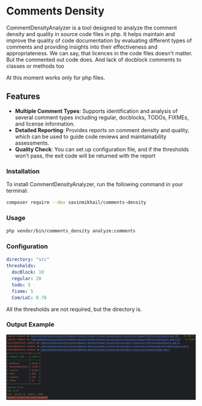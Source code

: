 # Comments Density

CommentDensityAnalyzer is a tool designed to analyze the comment density and quality in source code files in php. 
It helps maintain and improve the quality of code documentation by evaluating different types of comments and providing 
insights into their effectiveness and appropriateness.
We can say, that licences in the code files doesn't matter. 
But the commented out code does. And lack of docblock comments to classes or methods too


At this moment works only for php files.

## Features

- **Multiple Comment Types**: Supports identification and analysis of several comment types including regular, 
docblocks, TODOs, FIXMEs, and license information.
- **Detailed Reporting**: Provides reports on comment density and quality, which can be used to guide code reviews and 
maintainability assessments.
- **Quality Check**: You can set up configuration file, and if the thresholds won't pass, the exit code will be returned 
with the report

### Installation

To install CommentDensityAnalyzer, run the following command in your terminal:

```bash
composer require --dev savinmikhail/comments-density
```

### Usage
```bash
php vendor/bin/comments_density analyze:comments
```

### Configuration

```yaml
directory: "src"
thresholds:
  docBlock: 10
  regular: 20
  todo: 5
  fixme: 5
  Com/LoC: 0.76
```
All the thresholds are not required, but the directory is.

### Output Example 
![Output Example](./example_for_readme.png)
